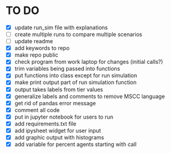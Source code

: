 # TO DO
- [X] update run_sim file with explanations
- [ ] create multiple runs to compare multiple scenarios
- [ ] update readme
- [X] add keywords to repo
- [X] make repo public
- [X] check program from work laptop for changes (initial calls?)
- [X] trim variables being passed into functions
- [X] put functions into class except for run simulation
- [X] make print output part of run simulation function
- [X] output takes labels from tier values
- [X] generalize labels and comments to remove MSCC language
- [X] get rid of pandas error message
- [X] comment all code
- [X] put in jupyter notebook for users to run
- [X] add requirements.txt file
- [X] add ipysheet widget for user input
- [X] add graphic output with histograms
- [X] add variable for percent agents starting with call